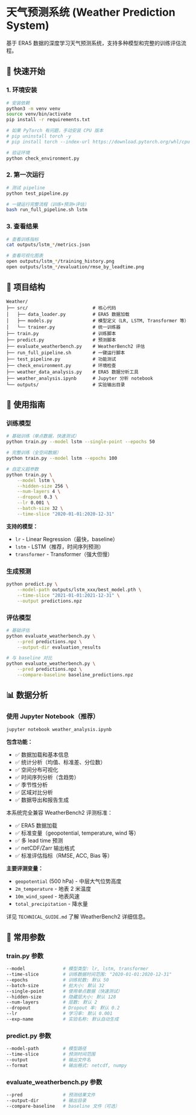 # 天气预测系统 (Weather Prediction System)

基于 ERA5 数据的深度学习天气预测系统，支持多种模型和完整的训练评估流程。

## 🚀 快速开始

### 1. 环境安装

```bash
# 安装依赖
python3 -m venv venv
source venv/bin/activate
pip install -r requirements.txt

# 如果 PyTorch 有问题，手动安装 CPU 版本
# pip uninstall torch -y
# pip install torch --index-url https://download.pytorch.org/whl/cpu

# 验证环境
python check_environment.py
```

### 2. 第一次运行

```bash
# 测试 pipeline
python test_pipeline.py

# 一键运行完整流程（训练+预测+评估）
bash run_full_pipeline.sh lstm
```

### 3. 查看结果

```bash
# 查看训练指标
cat outputs/lstm_*/metrics.json

# 查看可视化图表
open outputs/lstm_*/training_history.png
open outputs/lstm_*/evaluation/rmse_by_leadtime.png
```

## 📁 项目结构

```
Weather/
├── src/                        # 核心代码
│   ├── data_loader.py          # ERA5 数据加载
│   ├── models.py               # 模型定义（LR, LSTM, Transformer 等）
│   └── trainer.py              # 统一训练器
├── train.py                    # 训练脚本
├── predict.py                  # 预测脚本
├── evaluate_weatherbench.py    # WeatherBench2 评估
├── run_full_pipeline.sh        # 一键运行脚本
├── test_pipeline.py            # 功能测试
├── check_environment.py        # 环境检查
├── weather_data_analysis.py    # ERA5 数据分析工具
├── weather_analysis.ipynb      # Jupyter 分析 notebook
└── outputs/                    # 实验输出目录
```

## 🎯 使用指南

### 训练模型

```bash
# 基础训练（单点数据，快速测试）
python train.py --model lstm --single-point --epochs 50

# 完整训练（全空间数据）
python train.py --model lstm --epochs 100

# 自定义超参数
python train.py \
    --model lstm \
    --hidden-size 256 \
    --num-layers 4 \
    --dropout 0.3 \
    --lr 0.001 \
    --batch-size 32 \
    --time-slice "2020-01-01:2020-12-31"
```

**支持的模型：**
- `lr` - Linear Regression（最快，baseline）
- `lstm` - LSTM（推荐，时间序列预测）
- `transformer` - Transformer（强大但慢）

### 生成预测

```bash
python predict.py \
    --model-path outputs/lstm_xxx/best_model.pth \
    --time-slice "2021-01-01:2021-12-31" \
    --output predictions.npz
```

### 评估模型

```bash
# 基础评估
python evaluate_weatherbench.py \
    --pred predictions.npz \
    --output-dir evaluation_results

# 与 baseline 对比
python evaluate_weatherbench.py \
    --pred predictions.npz \
    --compare-baseline baseline_predictions.npz
```

## 📊 数据分析

### 使用 Jupyter Notebook（推荐）

```bash
jupyter notebook weather_analysis.ipynb
```

**包含功能：**
- ✅ 数据加载和基本信息
- ✅ 统计分析（均值、标准差、分位数）
- ✅ 空间分布可视化
- ✅ 时间序列分析（含趋势）
- ✅ 季节性分析
- ✅ 区域对比分析
- ✅ 数据导出和报告生成


本系统完全兼容 WeatherBench2 评测标准：

- ✅ ERA5 数据加载
- ✅ 标准变量（geopotential, temperature, wind 等）
- ✅ 多 lead time 预测
- ✅ netCDF/Zarr 输出格式
- ✅ 标准评估指标（RMSE, ACC, Bias 等）

**主要评测变量：**
- `geopotential` (500 hPa) - 中层大气位势高度
- `2m_temperature` - 地表 2 米温度
- `10m_wind_speed` - 地表风速
- `total_precipitation` - 降水量

详见 `TECHNICAL_GUIDE.md` 了解 WeatherBench2 详细信息。


## 📧 常用参数

### train.py 参数

```bash
--model              # 模型类型: lr, lstm, transformer
--time-slice         # 训练数据时间范围: "2020-01-01:2020-12-31"
--epochs             # 训练轮数: 默认 50
--batch-size         # 批大小: 默认 32
--single-point       # 使用单点数据（快速测试）
--hidden-size        # 隐藏层大小: 默认 128
--num-layers         # 层数: 默认 2
--dropout            # Dropout 率: 默认 0.2
--lr                 # 学习率: 默认 0.001
--exp-name           # 实验名称: 默认自动生成
```

### predict.py 参数

```bash
--model-path         # 模型路径
--time-slice         # 预测时间范围
--output             # 输出文件名
--format             # 输出格式: netcdf, numpy
```

### evaluate_weatherbench.py 参数

```bash
--pred               # 预测结果文件
--output-dir         # 输出目录
--compare-baseline   # baseline 文件（可选）
```
